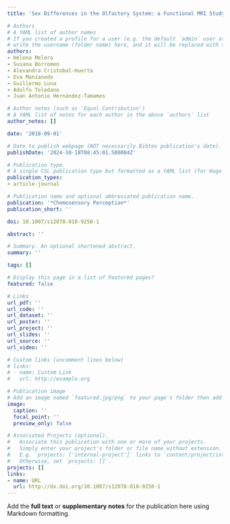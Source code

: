 ```yaml
---
title: 'Sex Differences in the Olfactory System: a Functional MRI Study'

# Authors
# A YAML list of author names
# If you created a profile for a user (e.g. the default `admin` user at `content/authors/admin/`), 
# write the username (folder name) here, and it will be replaced with their full name and linked to their profile.
authors:
- Helena Melero
- Susana Borromeo
- Alexandra Cristobal-Huerta
- Eva Manzanedo
- Guillermo Luna
- Adolfo Toledano
- Juan Antonio Hernández-Tamames

# Author notes (such as 'Equal Contribution')
# A YAML list of notes for each author in the above `authors` list
author_notes: []

date: '2018-09-01'

# Date to publish webpage (NOT necessarily Bibtex publication's date).
publishDate: '2024-10-18T08:45:01.500084Z'

# Publication type.
# A single CSL publication type but formatted as a YAML list (for Hugo requirements).
publication_types:
- article-journal

# Publication name and optional abbreviated publication name.
publication: '*Chemosensory Perception*'
publication_short: ''

doi: 10.1007/s12078-018-9250-1

abstract: ''

# Summary. An optional shortened abstract.
summary: ''

tags: []

# Display this page in a list of Featured pages?
featured: false

# Links
url_pdf: ''
url_code: ''
url_dataset: ''
url_poster: ''
url_project: ''
url_slides: ''
url_source: ''
url_video: ''

# Custom links (uncomment lines below)
# links:
# - name: Custom Link
#   url: http://example.org

# Publication image
# Add an image named `featured.jpg/png` to your page's folder then add a caption below.
image:
  caption: ''
  focal_point: ''
  preview_only: false

# Associated Projects (optional).
#   Associate this publication with one or more of your projects.
#   Simply enter your project's folder or file name without extension.
#   E.g. `projects: ['internal-project']` links to `content/project/internal-project/index.md`.
#   Otherwise, set `projects: []`.
projects: []
links:
- name: URL
  url: http://dx.doi.org/10.1007/s12078-018-9250-1
---
```


Add the **full text** or **supplementary notes** for the publication here using Markdown formatting.
